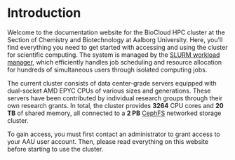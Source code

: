 # Introduction
Welcome to the documentation website for the BioCloud HPC cluster at the Section of Chemistry and Biotechnology at Aalborg University. Here, you’ll find everything you need to get started with accessing and using the cluster for scientific computing. The system is managed by the [SLURM workload manager](https://slurm.schedmd.com/archive/slurm-24.11.4/overview.html), which efficiently handles job scheduling and resource allocation for hundreds of simultaneous users through isolated computing jobs.

The current cluster consists of data center-grade servers equipped with dual-socket AMD EPYC CPUs of various sizes and generations. These servers have been contributed by individual research groups through their own research grants. In total, the cluster provides **3264** CPU cores and **20 TB** of shared memory, all connected to a **2 PB** [CephFS](https://ceph.com/) networked storage cluster.

To gain access, you must first contact an administrator to grant access to your AAU user account. Then, please read everything on this website before starting to use the cluster.
